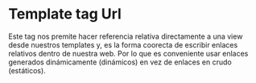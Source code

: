 # Template tag Url

Este tag nos premite hacer referencia relativa directamente a una view desde nuestros templates y, es la forma coorecta de escribir enlaces relativos dentro de nuestra web. Por lo que es conveniente usar enlaces generados dinámicamente (dinámicos) en vez de enlaces en crudo (estáticos).  

